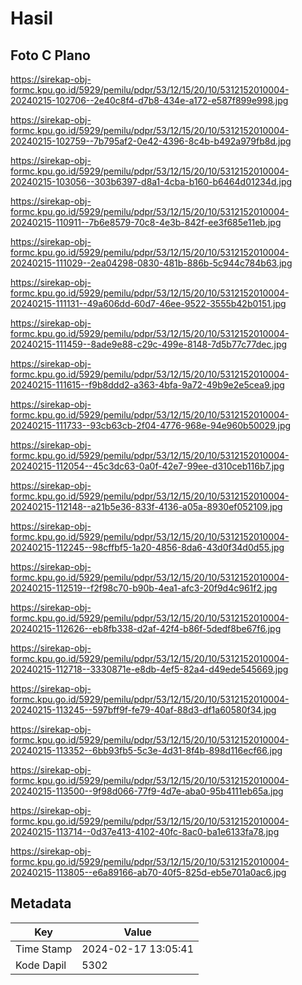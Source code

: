 # Hasil

## Foto C Plano

https://sirekap-obj-formc.kpu.go.id/5929/pemilu/pdpr/53/12/15/20/10/5312152010004-20240215-102706--2e40c8f4-d7b8-434e-a172-e587f899e998.jpg

https://sirekap-obj-formc.kpu.go.id/5929/pemilu/pdpr/53/12/15/20/10/5312152010004-20240215-102759--7b795af2-0e42-4396-8c4b-b492a979fb8d.jpg

https://sirekap-obj-formc.kpu.go.id/5929/pemilu/pdpr/53/12/15/20/10/5312152010004-20240215-103056--303b6397-d8a1-4cba-b160-b6464d01234d.jpg

https://sirekap-obj-formc.kpu.go.id/5929/pemilu/pdpr/53/12/15/20/10/5312152010004-20240215-110911--7b6e8579-70c8-4e3b-842f-ee3f685e11eb.jpg

https://sirekap-obj-formc.kpu.go.id/5929/pemilu/pdpr/53/12/15/20/10/5312152010004-20240215-111029--2ea04298-0830-481b-886b-5c944c784b63.jpg

https://sirekap-obj-formc.kpu.go.id/5929/pemilu/pdpr/53/12/15/20/10/5312152010004-20240215-111131--49a606dd-60d7-46ee-9522-3555b42b0151.jpg

https://sirekap-obj-formc.kpu.go.id/5929/pemilu/pdpr/53/12/15/20/10/5312152010004-20240215-111459--8ade9e88-c29c-499e-8148-7d5b77c77dec.jpg

https://sirekap-obj-formc.kpu.go.id/5929/pemilu/pdpr/53/12/15/20/10/5312152010004-20240215-111615--f9b8ddd2-a363-4bfa-9a72-49b9e2e5cea9.jpg

https://sirekap-obj-formc.kpu.go.id/5929/pemilu/pdpr/53/12/15/20/10/5312152010004-20240215-111733--93cb63cb-2f04-4776-968e-94e960b50029.jpg

https://sirekap-obj-formc.kpu.go.id/5929/pemilu/pdpr/53/12/15/20/10/5312152010004-20240215-112054--45c3dc63-0a0f-42e7-99ee-d310ceb116b7.jpg

https://sirekap-obj-formc.kpu.go.id/5929/pemilu/pdpr/53/12/15/20/10/5312152010004-20240215-112148--a21b5e36-833f-4136-a05a-8930ef052109.jpg

https://sirekap-obj-formc.kpu.go.id/5929/pemilu/pdpr/53/12/15/20/10/5312152010004-20240215-112245--98cffbf5-1a20-4856-8da6-43d0f34d0d55.jpg

https://sirekap-obj-formc.kpu.go.id/5929/pemilu/pdpr/53/12/15/20/10/5312152010004-20240215-112519--f2f98c70-b90b-4ea1-afc3-20f9d4c961f2.jpg

https://sirekap-obj-formc.kpu.go.id/5929/pemilu/pdpr/53/12/15/20/10/5312152010004-20240215-112626--eb8fb338-d2af-42f4-b86f-5dedf8be67f6.jpg

https://sirekap-obj-formc.kpu.go.id/5929/pemilu/pdpr/53/12/15/20/10/5312152010004-20240215-112718--3330871e-e8db-4ef5-82a4-d49ede545669.jpg

https://sirekap-obj-formc.kpu.go.id/5929/pemilu/pdpr/53/12/15/20/10/5312152010004-20240215-113245--597bff9f-fe79-40af-88d3-df1a60580f34.jpg

https://sirekap-obj-formc.kpu.go.id/5929/pemilu/pdpr/53/12/15/20/10/5312152010004-20240215-113352--6bb93fb5-5c3e-4d31-8f4b-898d116ecf66.jpg

https://sirekap-obj-formc.kpu.go.id/5929/pemilu/pdpr/53/12/15/20/10/5312152010004-20240215-113500--9f98d066-77f9-4d7e-aba0-95b4111eb65a.jpg

https://sirekap-obj-formc.kpu.go.id/5929/pemilu/pdpr/53/12/15/20/10/5312152010004-20240215-113714--0d37e413-4102-40fc-8ac0-ba1e6133fa78.jpg

https://sirekap-obj-formc.kpu.go.id/5929/pemilu/pdpr/53/12/15/20/10/5312152010004-20240215-113805--e6a89166-ab70-40f5-825d-eb5e701a0ac6.jpg


## Metadata

| Key        | Value               |
| ---------- | ------------------- |
| Time Stamp | 2024-02-17 13:05:41 |
| Kode Dapil | 5302                |



